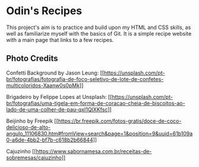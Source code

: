 # Odin's Recipes

This project's aim is to practice and build upon my HTML and CSS skills, as well as familiarize myself with the basics of Git. It is a simple recipe website with a main page that links to a few recipes.

## Photo Credits

Confetti Background by Jason Leung: [[https://unsplash.com/pt-br/fotografias/fotografia-de-foco-seletivo-de-lote-de-confetes-multicoloridos-Xaanw0s0pMk]]

Brigadeiro by Felippe Lopes at Unsplash: [[https://unsplash.com/pt-br/fotografias/uma-tigela-em-forma-de-coracao-cheia-de-biscoitos-ao-lado-de-uma-colher-de-pau-qxI1QIXKfsc]]

Beijinho by Freepik [[https://br.freepik.com/fotos-gratis/doce-de-coco-delicioso-de-alto-angulo_11106830.htm#fromView=search&page=1&position=9&uuid=61b109a0-a6de-4bb2-bf7b-c618b2b66844]]

Cajuzinho [[https://www.sabornamesa.com.br/receitas-de-sobremesas/cajuzinho]]

